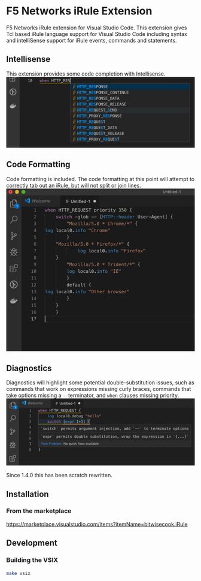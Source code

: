 # F5 Networks iRule Extension

F5 Networks iRule extension for Visual Studio Code. This extension gives Tcl based iRule language support for Visual Studio Code including syntax and intelliSense support for iRule events, commands and statements.

## Intellisense
This extension provides some code completion with Intellisense.
![Completion Screenshot](images/completion_0.png)

## Code Formatting
Code formatting is included. The code formatting at this point will attempt to correctly tab out an iRule, but will not split or join lines.
![Formatting Screencast](images/format_code_0.gif)

## Diagnostics
Diagnostics will highlight some potential double-substitution issues, such as commands that work on expressions missing curly braces, commands that take options missing a `--`terminator, and `when` clauses missing priority.
![Diagnostics Screenshot](images/diagnostics_0.png)

Since 1.4.0 this has been scratch rewritten.

## Installation
### From the marketplace
https://marketplace.visualstudio.com/items?itemName=bitwisecook.iRule

## Development
### Building the VSIX

```sh
make vsix
```
